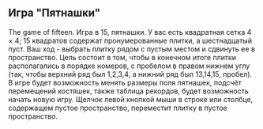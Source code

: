 ## Игра "Пятнашки"
The game of fifteen.
Игра в 15, пятнашки. У вас есть квадратная сетка 4 × 4; 15 квадратов содержат пронумерованные плитки, а шестнадцатый пуст. 
Ваш ход - выбрать плитку рядом с пустым местом и сдвинуть ее в пространство. 
Цель состоит в том, чтобы в конечном итоге плитки располагались в порядке номеров, с пробелом в правом нижнем углу 
(так, чтобы верхний ряд был 1,2,3,4, а нижний ряд был 13,14,15, пробел).
В игре будет возможность менять размеры поля пятнашек, подсчёт перемещений костяшек, также таблица рекордов, будет возможность начать новую игру.
Щелчок левой кнопкой мыши в строке или столбце, содержащем пустое пространство, переместит плитку в пустое пространство.
